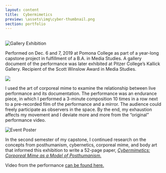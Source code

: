 ```yaml
---
layout: content
title:  Cybermimetics
preview: \assets\img\cyber-thumbnail.png
section: portfolio
---
```


<!-- <div style="padding:56.31% 0 0 0;position:relative;"><iframe src="https://player.vimeo.com/video/326200777" style="position:absolute;top:0;left:0;width:100%;height:100%;" frameborder="0" allow="autoplay; fullscreen" allowfullscreen></iframe></div><script src="https://player.vimeo.com/api/player.js"></script> -->

<!-- <img src="assets\img\CybermimeticsPoster.jpg" alt="Event Poster"> -->

<br>
<img src="\assets\img\CyberGallery1.jpg" alt="Gallery Exhibition">

Performed on Dec. 6 and 7, 2019 at Pomona College as part of a year-long capstone project in fulfillment of a B.A. in Media Studies. A gallery document of the performance was later exhibited at Pitzer College’s Kallick Gallery. Recipient of the Scott Winslow Award in Media Studies.

<img src="\assets\img\CyberGallery2.jpg" Video Monitor of Event in Gallery>

I used the art of corporeal mime to examine the relationship between live performance and its documentation. The performance was an endurance piece, in which I performed a 3-minute composition 10 times in a row next to a pre-recorded film of the performance and a mirror. The audience could freely participate as observers in the space. By the end, my exhaustion affects my movement and I deviate more and more from the “original” performance video. 

<img src="\assets\img\CybermimeticsPoster.jpg" alt="Event Poster">

In the second semester of my capstone, I continued research on the concepts from posthumanism, cybernetics, corporeal mime, and body art that informed this exhibition to write a 52-page paper, <a href="https://static1.squarespace.com/static/5eb5a9a60d283f416056d5c2/t/5ec2ace09053c9535e8b9ab1/1589816547872/Culhane+Capstone+Cybermimetics+Final+Version.pdf"><i>Cybermimetics: Corporeal Mime as a Model of Posthumanism.</i></a>


Video from the performance <a href="https://www.mediavaccine.org/work/eric-culhane">can be found here.</a>
